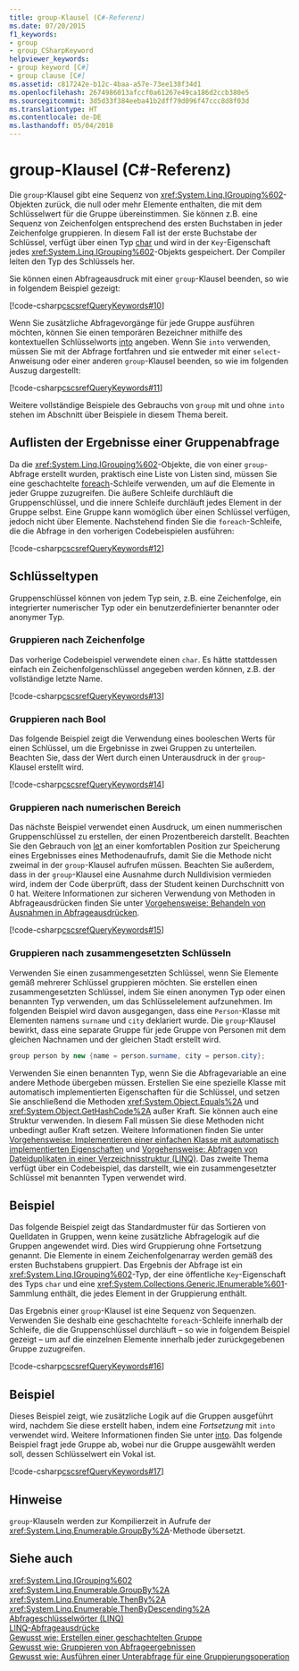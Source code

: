 ```yaml
---
title: group-Klausel (C#-Referenz)
ms.date: 07/20/2015
f1_keywords:
- group
- group_CSharpKeyword
helpviewer_keywords:
- group keyword [C#]
- group clause [C#]
ms.assetid: c817242e-b12c-4baa-a57e-73ee138f34d1
ms.openlocfilehash: 2674986013afccf0a61267e49ca186d2ccb380e5
ms.sourcegitcommit: 3d5d33f384eeba41b2dff79d096f47ccc8d8f03d
ms.translationtype: HT
ms.contentlocale: de-DE
ms.lasthandoff: 05/04/2018
---
```

# <a name="group-clause-c-reference"></a>group-Klausel (C#-Referenz)
Die `group`-Klausel gibt eine Sequenz von <xref:System.Linq.IGrouping%602>-Objekten zurück, die null oder mehr Elemente enthalten, die mit dem Schlüsselwert für die Gruppe übereinstimmen. Sie können z.B. eine Sequenz von Zeichenfolgen entsprechend des ersten Buchstaben in jeder Zeichenfolge gruppieren. In diesem Fall ist der erste Buchstabe der Schlüssel, verfügt über einen Typ [char](../../../csharp/language-reference/keywords/char.md) und wird in der `Key`-Eigenschaft jedes <xref:System.Linq.IGrouping%602>-Objekts gespeichert. Der Compiler leiten den Typ des Schlüssels her.  
  
 Sie können einen Abfrageausdruck mit einer `group`-Klausel beenden, so wie in folgendem Beispiel gezeigt:  
  
 [!code-csharp[cscsrefQueryKeywords#10](../../../csharp/language-reference/keywords/codesnippet/CSharp/group-clause_1.cs)]  
  
 Wenn Sie zusätzliche Abfragevorgänge für jede Gruppe ausführen möchten, können Sie einen temporären Bezeichner mithilfe des kontextuellen Schlüsselworts [into](../../../csharp/language-reference/keywords/into.md) angeben. Wenn Sie `into` verwenden, müssen Sie mit der Abfrage fortfahren und sie entweder mit einer `select`-Anweisung oder einer anderen `group`-Klausel beenden, so wie im folgenden Auszug dargestellt:  
  
 [!code-csharp[cscsrefQueryKeywords#11](../../../csharp/language-reference/keywords/codesnippet/CSharp/group-clause_2.cs)]  
  
 Weitere vollständige Beispiele des Gebrauchs von `group` mit und ohne `into` stehen im Abschnitt über Beispiele in diesem Thema bereit.  
  
## <a name="enumerating-the-results-of-a-group-query"></a>Auflisten der Ergebnisse einer Gruppenabfrage  
 Da die <xref:System.Linq.IGrouping%602>-Objekte, die von einer `group`-Abfrage erstellt wurden, praktisch eine Liste von Listen sind, müssen Sie eine geschachtelte [foreach](../../../csharp/language-reference/keywords/foreach-in.md)-Schleife verwenden, um auf die Elemente in jeder Gruppe zuzugreifen. Die äußere Schleife durchläuft die Gruppenschlüssel, und die innere Schleife durchläuft jedes Element in der Gruppe selbst. Eine Gruppe kann womöglich über einen Schlüssel verfügen, jedoch nicht über Elemente. Nachstehend finden Sie die `foreach`-Schleife, die die Abfrage in den vorherigen Codebeispielen ausführen:  
  
 [!code-csharp[cscsrefQueryKeywords#12](../../../csharp/language-reference/keywords/codesnippet/CSharp/group-clause_3.cs)]  
  
## <a name="key-types"></a>Schlüsseltypen  
 Gruppenschlüssel können von jedem Typ sein, z.B. eine Zeichenfolge, ein integrierter numerischer Typ oder ein benutzerdefinierter benannter oder anonymer Typ.  
  
### <a name="grouping-by-string"></a>Gruppieren nach Zeichenfolge  
 Das vorherige Codebeispiel verwendete einen `char`. Es hätte stattdessen einfach ein Zeichenfolgenschlüssel angegeben werden können, z.B. der vollständige letzte Name.  
  
 [!code-csharp[cscsrefQueryKeywords#13](../../../csharp/language-reference/keywords/codesnippet/CSharp/group-clause_4.cs)]  
  
### <a name="grouping-by-bool"></a>Gruppieren nach Bool  
 Das folgende Beispiel zeigt die Verwendung eines booleschen Werts für einen Schlüssel, um die Ergebnisse in zwei Gruppen zu unterteilen. Beachten Sie, dass der Wert durch einen Unterausdruck in der `group`-Klausel erstellt wird.  
  
 [!code-csharp[cscsrefQueryKeywords#14](../../../csharp/language-reference/keywords/codesnippet/CSharp/group-clause_5.cs)]  
  
### <a name="grouping-by-numeric-range"></a>Gruppieren nach numerischen Bereich  
 Das nächste Beispiel verwendet einen Ausdruck, um einen nummerischen Gruppenschlüssel zu erstellen, der einen Prozentbereich darstellt. Beachten Sie den Gebrauch von [let](../../../csharp/language-reference/keywords/let-clause.md) an einer komfortablen Position zur Speicherung eines Ergebnisses eines Methodenaufrufs, damit Sie die Methode nicht zweimal in der `group`-Klausel aufrufen müssen. Beachten Sie außerdem, dass in der `group`-Klausel eine Ausnahme durch Nulldivision vermieden wird, indem der Code überprüft, dass der Student keinen Durchschnitt von 0 hat. Weitere Informationen zur sicheren Verwendung von Methoden in Abfrageausdrücken finden Sie unter [Vorgehensweise: Behandeln von Ausnahmen in Abfrageausdrücken](../../../csharp/programming-guide/linq-query-expressions/how-to-handle-exceptions-in-query-expressions.md).  
  
 [!code-csharp[cscsrefQueryKeywords#15](../../../csharp/language-reference/keywords/codesnippet/CSharp/group-clause_6.cs)]  
  
### <a name="grouping-by-composite-keys"></a>Gruppieren nach zusammengesetzten Schlüsseln  
 Verwenden Sie einen zusammengesetzten Schlüssel, wenn Sie Elemente gemäß mehrerer Schlüssel gruppieren möchten. Sie erstellen einen zusammengesetzten Schlüssel, indem Sie einen anonymen Typ oder einen benannten Typ verwenden, um das Schlüsselelement aufzunehmen. Im folgenden Beispiel wird davon ausgegangen, dass eine `Person`-Klasse mit Elementen namens `surname` und `city` deklariert wurde. Die `group`-Klausel bewirkt, dass eine separate Gruppe für jede Gruppe von Personen mit dem gleichen Nachnamen und der gleichen Stadt erstellt wird.  
  
```csharp  
group person by new {name = person.surname, city = person.city};  
```  
  
 Verwenden Sie einen benannten Typ, wenn Sie die Abfragevariable an eine andere Methode übergeben müssen. Erstellen Sie eine spezielle Klasse mit automatisch implementierten Eigenschaften für die Schlüssel, und setzen Sie anschließend die Methoden <xref:System.Object.Equals%2A> und <xref:System.Object.GetHashCode%2A> außer Kraft. Sie können auch eine Struktur verwenden. In diesem Fall müssen Sie diese Methoden nicht unbedingt außer Kraft setzen. Weitere Informationen finden Sie unter [Vorgehensweise: Implementieren einer einfachen Klasse mit automatisch implementierten Eigenschaften](../../../csharp/programming-guide/classes-and-structs/how-to-implement-a-lightweight-class-with-auto-implemented-properties.md) und [Vorgehensweise: Abfragen von Dateiduplikaten in einer Verzeichnisstruktur (LINQ)](../../programming-guide/concepts/linq/how-to-query-for-duplicate-files-in-a-directory-tree-linq.md). Das zweite Thema verfügt über ein Codebeispiel, das darstellt, wie ein zusammengesetzter Schlüssel mit benannten Typen verwendet wird.  
  
## <a name="example"></a>Beispiel  
 Das folgende Beispiel zeigt das Standardmuster für das Sortieren von Quelldaten in Gruppen, wenn keine zusätzliche Abfragelogik auf die Gruppen angewendet wird. Dies wird Gruppierung ohne Fortsetzung genannt. Die Elemente in einem Zeichenfolgenarray werden gemäß des ersten Buchstabens gruppiert. Das Ergebnis der Abfrage ist ein <xref:System.Linq.IGrouping%602>-Typ, der eine öffentliche `Key`-Eigenschaft des Typs `char` und eine <xref:System.Collections.Generic.IEnumerable%601>-Sammlung enthält, die jedes Element in der Gruppierung enthält.  
  
 Das Ergebnis einer `group`-Klausel ist eine Sequenz von Sequenzen. Verwenden Sie deshalb eine geschachtelte `foreach`-Schleife innerhalb der Schleife, die die Gruppenschlüssel durchläuft – so wie in folgendem Beispiel gezeigt – um auf die einzelnen Elemente innerhalb jeder zurückgegebenen Gruppe zuzugreifen.  
  
 [!code-csharp[cscsrefQueryKeywords#16](../../../csharp/language-reference/keywords/codesnippet/CSharp/group-clause_7.cs)]  
  
## <a name="example"></a>Beispiel  
 Dieses Beispiel zeigt, wie zusätzliche Logik auf die Gruppen ausgeführt wird, nachdem Sie diese erstellt haben, indem eine *Fortsetzung* mit `into` verwendet wird. Weitere Informationen finden Sie unter [into](../../../csharp/language-reference/keywords/into.md). Das folgende Beispiel fragt jede Gruppe ab, wobei nur die Gruppe ausgewählt werden soll, dessen Schlüsselwert ein Vokal ist.  
  
 [!code-csharp[cscsrefQueryKeywords#17](../../../csharp/language-reference/keywords/codesnippet/CSharp/group-clause_8.cs)]  
  
## <a name="remarks"></a>Hinweise  
 `group`-Klauseln werden zur Kompilierzeit in Aufrufe der <xref:System.Linq.Enumerable.GroupBy%2A>-Methode übersetzt.  
  
## <a name="see-also"></a>Siehe auch  
 <xref:System.Linq.IGrouping%602>  
 <xref:System.Linq.Enumerable.GroupBy%2A>  
 <xref:System.Linq.Enumerable.ThenBy%2A>  
 <xref:System.Linq.Enumerable.ThenByDescending%2A>  
 [Abfrageschlüsselwörter (LINQ)](../../../csharp/language-reference/keywords/query-keywords.md)  
 [LINQ-Abfrageausdrücke](../../../csharp/programming-guide/linq-query-expressions/index.md)  
 [Gewusst wie: Erstellen einer geschachtelten Gruppe](../../../csharp/programming-guide/linq-query-expressions/how-to-create-a-nested-group.md)  
 [Gewusst wie: Gruppieren von Abfrageergebnissen](../../../csharp/programming-guide/linq-query-expressions/how-to-group-query-results.md)  
 [Gewusst wie: Ausführen einer Unterabfrage für eine Gruppierungsoperation](../../../csharp/programming-guide/linq-query-expressions/how-to-perform-a-subquery-on-a-grouping-operation.md)
